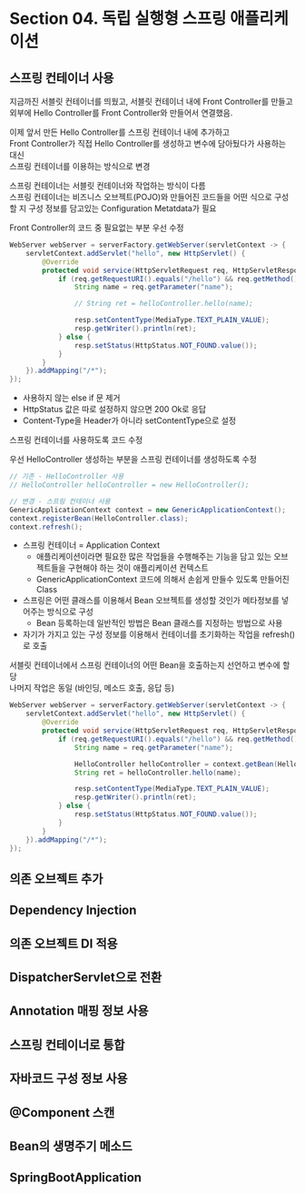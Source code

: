 # Section 04. 독립 실행형 스프링 애플리케이션

## 스프링 컨테이너 사용

지금까진 서블릿 컨테이너를 띄웠고, 서블릿 컨테이너 내에 Front Controller를 만들고  
외부에 Hello Controller를 Front Controller와 만들어서 연결했음.

이제 앞서 만든 Hello Controller를 스프링 컨테이너 내에 추가하고  
Front Controller가 직접 Hello Controller를 생성하고 변수에 담아뒀다가 사용하는 대신  
스프링 컨테이너를 이용하는 방식으로 변경

스프링 컨테이너는 서블릿 컨테이너와 작업하는 방식이 다름  
스프링 컨테이너는 비즈니스 오브젝트(POJO)와 만들어진 코드들을 어떤 식으로 구성할 지 구성 정보를 담고있는 Configuration Metatdata가 필요

Front Controller의 코드 중 필요없는 부분 우선 수정  
```java
WebServer webServer = serverFactory.getWebServer(servletContext -> {
    servletContext.addServlet("hello", new HttpServlet() {
        @Override
        protected void service(HttpServletRequest req, HttpServletResponse resp) throws ServletException, IOException {
            if (req.getRequestURI().equals("/hello") && req.getMethod().equals(HttpMethod.GET.name())) {
                String name = req.getParameter("name");

                // String ret = helloController.hello(name);

                resp.setContentType(MediaType.TEXT_PLAIN_VALUE);
                resp.getWriter().println(ret);
            } else {
                resp.setStatus(HttpStatus.NOT_FOUND.value());
            }
        }
    }).addMapping("/*");
});
```
- 사용하지 않는 else if 문 제거
- HttpStatus 값은 따로 설정하지 않으면 200 Ok로 응답
- Content-Type을 Header가 아니라 setContentType으로 설정

스프링 컨테이너를 사용하도록 코드 수정

우선 HelloController 생성하는 부분을 스프링 컨테이너를 생성하도록 수정
```java
// 기존 - HelloController 사용
// HelloController helloController = new HelloController();

// 변경 - 스프링 컨테이너 사용
GenericApplicationContext context = new GenericApplicationContext();
context.registerBean(HelloController.class);
context.refresh();
```
- 스프링 컨테이너 = Application Context
  - 애플리케이션이라면 필요한 많은 작업들을 수행해주는 기능을 담고 있는 오브젝트들을 구현해야 하는 것이 애플리케이션 컨텍스트
  - GenericApplicationContext 코드에 의해서 손쉽게 만들수 있도록 만들어진 Class
- 스프링은 어떤 클래스를 이용해서 Bean 오브젝트를 생성할 것인가 메타정보를 넣어주는 방식으로 구성
  - Bean 등록하는데 일반적인 방법은 Bean 클래스를 지정하는 방법으로 사용
- 자기가 가지고 있는 구성 정보를 이용해서 컨테이너를 초기화하는 작업을 refresh()로 호출

서블릿 컨테이너에서 스프링 컨테이너의 어떤 Bean을 호출하는지 선언하고 변수에 할당  
나머지 작업은 동일 (바인딩, 메소드 호출, 응답 등)
```java
WebServer webServer = serverFactory.getWebServer(servletContext -> {
    servletContext.addServlet("hello", new HttpServlet() {
        @Override
        protected void service(HttpServletRequest req, HttpServletResponse resp) throws ServletException, IOException {
            if (req.getRequestURI().equals("/hello") && req.getMethod().equals(HttpMethod.GET.name())) {
                String name = req.getParameter("name");

                HelloController helloController = context.getBean(HelloController.class);
                String ret = helloController.hello(name);

                resp.setContentType(MediaType.TEXT_PLAIN_VALUE);
                resp.getWriter().println(ret);
            } else {
                resp.setStatus(HttpStatus.NOT_FOUND.value());
            }
        }
    }).addMapping("/*");
});
```

## 의존 오브젝트 추가

## Dependency Injection

## 의존 오브젝트 DI 적용

## DispatcherServlet으로 전환

## Annotation 매핑 정보 사용

## 스프링 컨테이너로 통합

## 자바코드 구성 정보 사용

## @Component 스캔

## Bean의 생명주기 메소드

## SpringBootApplication